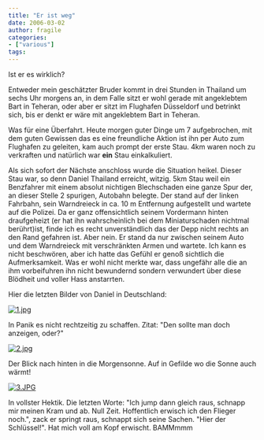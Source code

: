 ```yaml
---
title: "Er ist weg"
date: 2006-03-02
author: fragile
categories:
- ["various"]
tags:
---
```

Ist er es wirklich?

Entweder mein geschätzter Bruder kommt in drei Stunden in Thailand um sechs Uhr morgens an, in dem Falle sitzt er wohl gerade mit angeklebtem Bart in Teheran, oder aber er sitzt im Flughafen Düsseldorf und betrinkt sich, bis er denkt er wäre mit angeklebtem Bart in Teheran.

Was für eine Überfahrt. Heute morgen guter Dinge um 7 aufgebrochen, mit dem guten Gewissen das es eine freundliche Aktion ist ihn per Auto zum Flughafen zu geleiten, kam auch prompt der erste Stau. 4km waren noch zu verkraften und natürlich war <strong>ein</strong> Stau einkalkuliert.

Als sich sofort der Nächste anschloss wurde die Situation heikel. Dieser Stau war, so denn Daniel Thailand erreicht, witzig. 5km Stau weil ein Benzfahrer mit einem absolut nichtigen Blechschaden eine ganze Spur der, an dieser Stelle 2 spurigen, Autobahn belegte. Der stand auf der linken Fahrbahn, sein Warndreieck in ca. 10 m Entfernung aufgestellt und wartete auf die Polizei. Da er ganz offensichtlich seinem Vordermann hinten draufgeheizt (er hat ihn wahrscheinlich bei dem Miniaturschaden nichtmal berührt)ist, finde ich es recht unverständlich das der Depp nicht rechts an den Rand gefahren ist. Aber nein. Er stand da nur zwischen seinem Auto und dem Warndreieck mit verschränkten Armen und wartete. Ich kann es nicht beschwören, aber ich hatte das Gefühl er genoß sichtlich die Aufmerksamkeit. Was er wohl nicht merkte war, dass ungefähr alle die an ihm vorbeifuhren ihn nicht bewundernd sondern verwundert über diese Blödheit und voller Hass anstarrten.

Hier die letzten Bilder von Daniel in Deutschland:

<a title="1.jpg" class="imagelink" href="/blog/wp-content/uploads/2006/03/1.jpg"><img alt="1.jpg" id="image23" src="/blog/wp-content/uploads/2006/03/1Vorschaubild.jpg" /></a>

In Panik es nicht rechtzeitig zu schaffen. Zitat: "Den sollte man doch anzeigen, oder?"

<a title="2.jpg" class="imagelink" href="/blog/wp-content/uploads/2006/03/2.jpg"><img alt="2.jpg" id="image24" src="/blog/wp-content/uploads/2006/03/2Vorschaubild.jpg" /></a>

Der Blick nach hinten in die Morgensonne. Auf in Gefilde wo die Sonne auch wärmt!

<a title="3.JPG" class="imagelink" href="/blog/wp-content/uploads/2006/03/3.JPG"><img alt="3.JPG" id="image25" src="/blog/wp-content/uploads/2006/03/3Vorschaubild.JPG" /></a>

In vollster Hektik.
Die letzten Worte: "Ich jump dann gleich raus, schnapp mir meinen Kram und ab. Null Zeit. Hoffentlich erwisch ich den Flieger noch.", zack er springt raus, schnappt sich seine Sachen. "Hier der Schlüssel!". Hat mich voll am Kopf erwischt. BAMMmmm
